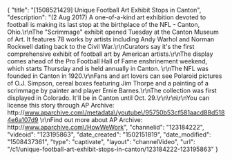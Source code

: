 {
    "title": "[1508521429] Unique Football Art Exhibit Stops in Canton",
    "description": "(2 Aug 2017) A one-of-a-kind art exhibition devoted to football is making its last stop at the birthplace of the NFL - Canton, Ohio.\r\nThe \"Scrimmage\" exhibit opened Tuesday at the Canton Museum of Art. It features 78 works by artists including Andy Warhol and Norman Rockwell dating back to the Civil War.\r\nCurators say it's the first comprehensive exhibit of football art by American artists.\r\nThe display comes ahead of the Pro Football Hall of Fame enshrinement weekend, which starts Thursday and is held annually in Canton. \r\nThe NFL was founded in Canton in 1920.\r\nFans and art lovers can see Polaroid pictures of O.J. Simpson, cereal boxes featuring Jim Thorpe and a painting of a scrimmage by painter and player Ernie Barnes.\r\nThe collection was first displayed in Colorado. It'll be in Canton until Oct. 29.\r\n\r\n\r\nYou can license this story through AP Archive: http:\/\/www.aparchive.com\/metadata\/youtube\/95750b53cf581aacd88d5184e6a107d9 \r\nFind out more about AP Archive: http:\/\/www.aparchive.com\/HowWeWork",
    "channelid": "123184222",
    "videoid": "123195863",
    "date_created": "1502151819",
    "date_modified": "1508437361",
    "type": "captivate",
    "layout": "channelVideo",
    "url": "\/c1\/unique-football-art-exhibit-stops-in-canton\/123184222-123195863"
}